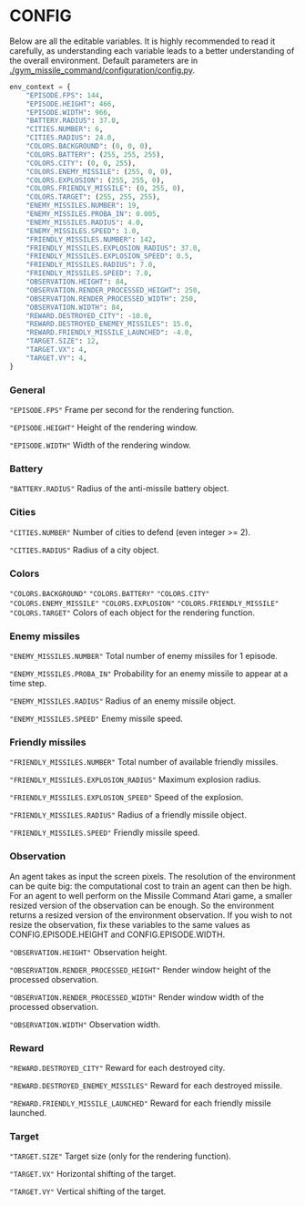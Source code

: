 # CONFIG

Below are all the editable variables.
It is highly recommended to read it carefully, as understanding each variable leads to a better understanding of the overall environment.
Default parameters are in [./gym_missile_command/configuration/config.py](./gym_missile_command/configuration/config.py).

```python
env_context = {
    "EPISODE.FPS": 144,
    "EPISODE.HEIGHT": 466,
    "EPISODE.WIDTH": 966,
    "BATTERY.RADIUS": 37.0,
    "CITIES.NUMBER": 6,
    "CITIES.RADIUS": 24.0,
    "COLORS.BACKGROUND": (0, 0, 0),
    "COLORS.BATTERY": (255, 255, 255),
    "COLORS.CITY": (0, 0, 255),
    "COLORS.ENEMY_MISSILE": (255, 0, 0),
    "COLORS.EXPLOSION": (255, 255, 0),
    "COLORS.FRIENDLY_MISSILE": (0, 255, 0),
    "COLORS.TARGET": (255, 255, 255),
    "ENEMY_MISSILES.NUMBER": 19,
    "ENEMY_MISSILES.PROBA_IN": 0.005,
    "ENEMY_MISSILES.RADIUS": 4.0,
    "ENEMY_MISSILES.SPEED": 1.0,
    "FRIENDLY_MISSILES.NUMBER": 142,
    "FRIENDLY_MISSILES.EXPLOSION_RADIUS": 37.0,
    "FRIENDLY_MISSILES.EXPLOSION_SPEED": 0.5,
    "FRIENDLY_MISSILES.RADIUS": 7.0,
    "FRIENDLY_MISSILES.SPEED": 7.0,
    "OBSERVATION.HEIGHT": 84,
    "OBSERVATION.RENDER_PROCESSED_HEIGHT": 250,
    "OBSERVATION.RENDER_PROCESSED_WIDTH": 250,
    "OBSERVATION.WIDTH": 84,
    "REWARD.DESTROYED_CITY": -10.0,
    "REWARD.DESTROYED_ENEMEY_MISSILES": 15.0,
    "REWARD.FRIENDLY_MISSILE_LAUNCHED": -4.0,
    "TARGET.SIZE": 12,
    "TARGET.VX": 4,
    "TARGET.VY": 4,
}
```

### General

`"EPISODE.FPS"`
Frame per second for the rendering function.

`"EPISODE.HEIGHT"`
Height of the rendering window.

`"EPISODE.WIDTH"`
Width of the rendering window.

### Battery

`"BATTERY.RADIUS"`
Radius of the anti-missile battery object.

### Cities

`"CITIES.NUMBER"`
Number of cities to defend (even integer >= 2).

`"CITIES.RADIUS"`
Radius of a city object.

### Colors

`"COLORS.BACKGROUND"`
`"COLORS.BATTERY"`
`"COLORS.CITY"`
`"COLORS.ENEMY_MISSILE"`
`"COLORS.EXPLOSION"`
`"COLORS.FRIENDLY_MISSILE"`
`"COLORS.TARGET"`
Colors of each object for the rendering function.

### Enemy missiles

`"ENEMY_MISSILES.NUMBER"`
Total number of enemy missiles for 1 episode.

`"ENEMY_MISSILES.PROBA_IN"`
Probability for an enemy missile to appear at a time step.

`"ENEMY_MISSILES.RADIUS"`
Radius of an enemy missile object.

`"ENEMY_MISSILES.SPEED"`
Enemy missile speed.

### Friendly missiles

`"FRIENDLY_MISSILES.NUMBER"`
Total number of available friendly missiles.

`"FRIENDLY_MISSILES.EXPLOSION_RADIUS"`
Maximum explosion radius.

`"FRIENDLY_MISSILES.EXPLOSION_SPEED"`
Speed of the explosion.

`"FRIENDLY_MISSILES.RADIUS"`
Radius of a friendly missile object.

`"FRIENDLY_MISSILES.SPEED"`
Friendly missile speed.

### Observation

An agent takes as input the screen pixels.
The resolution of the environment can be quite big: the computational cost to train an agent can then be high.
For an agent to well perform on the Missile Command Atari game, a smaller resized version of the observation can be enough.
So the environment returns a resized version of the environment observation.
If you wish to not resize the observation, fix these variables to the same values as CONFIG.EPISODE.HEIGHT and CONFIG.EPISODE.WIDTH.

`"OBSERVATION.HEIGHT"`
Observation height.

`"OBSERVATION.RENDER_PROCESSED_HEIGHT"`
Render window height of the processed observation.

`"OBSERVATION.RENDER_PROCESSED_WIDTH"`
Render window width of the processed observation.

`"OBSERVATION.WIDTH"`
Observation width.

### Reward

`"REWARD.DESTROYED_CITY"`
Reward for each destroyed city.

`"REWARD.DESTROYED_ENEMEY_MISSILES"`
Reward for each destroyed missile.

`"REWARD.FRIENDLY_MISSILE_LAUNCHED"`
Reward for each friendly missile launched.

### Target

`"TARGET.SIZE"`
Target size (only for the rendering function).

`"TARGET.VX"`
Horizontal shifting of the target.

`"TARGET.VY"`
Vertical shifting of the target.
